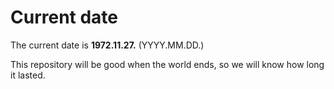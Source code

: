 # Current date

The current date is **1972.11.27.** (YYYY.MM.DD.)

This repository will be good when the world ends, so we will know how long it lasted.